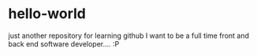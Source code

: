 # hello-world
just another repository for learning github
I want to be a full time front and back end software developer.... :P
